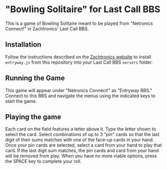# "Bowling Solitaire" for Last Call BBS

This is a game of Bowling Solitaire meant to be played from "Netronics Connect!" in
Zachtronics' Last Call BBS.

## Installation

Follow the instructions described on the [Zachtronics website](https://www.zachtronics.com/quickserve/) to install `entryway.js` from this repository into your Last Call BBS `servers` folder.

## Running the Game

This game will appear under "Netronics Connect!" as "Entryway BBS." Connect to this BBS and navigate the menus using the indicated keys to start the game.

## Playing the game

Each card on the field features a letter above it. Type the letter shown to select the card. Select combinations of up to 3 "pin" cards so that the last digit of their sums matches with one of the face-up cards in your hand. Once your pin cards are selected, select a card from your hand to play that card. If the last digit sum matches, the pin cards and card from your hand will be removed from play. When you have no more viable options, press the SPACE key to complete your roll.
